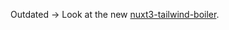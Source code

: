 Outdated -> Look at the new [nuxt3-tailwind-boiler](https://github.com/XEPARE/nuxt3-tailwind-boiler).
